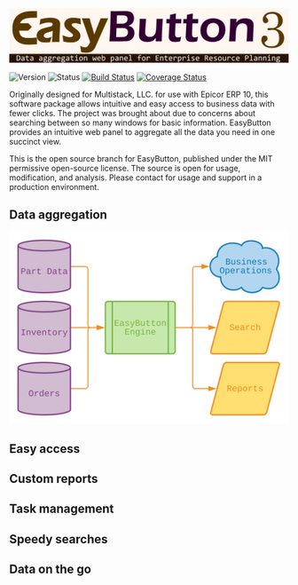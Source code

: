 ![EasyButton 3](https://raw.githubusercontent.com/zgoethel/eb3/master/src/main/resources/static/image/readme/eb-logo-paths-readme.svg)

![Version](https://img.shields.io/badge/version-3.00-green.svg)
![Status](https://img.shields.io/badge/status-alpha-orange.svg) 
[![Build Status](https://travis-ci.com/zgoethel/eb3.svg?branch=master)](https://travis-ci.com/zgoethel/eb3)
[![Coverage Status](https://coveralls.io/repos/github/zgoethel/eb3/badge.svg?branch=master)](https://coveralls.io/github/zgoethel/eb3?branch=master)

Originally designed for Multistack, LLC. for use with Epicor ERP 10, this software package allows intuitive and easy
access to business data with fewer clicks.  The project was brought about due to concerns about searching between so
many windows for basic information.  EasyButton provides an intuitive web panel to aggregate all the data you need in
one succinct view.

This is the open source branch for EasyButton, published under the MIT permissive open-source license.  The source is
open for usage, modification, and analysis.  Please contact for usage and support in a production environment.

## Data aggregation

![Data aggregation](https://raw.githubusercontent.com/zgoethel/eb3/master/src/main/resources/static/image/readme/data-aggregation.svg)

## Easy access

## Custom reports

## Task management

## Speedy searches

## Data on the go